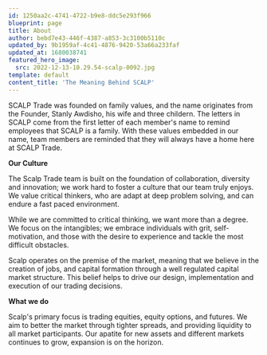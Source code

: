 ```yaml
---
id: 1250aa2c-4741-4722-b9e8-ddc5e293f966
blueprint: page
title: About
author: bebd7e43-446f-4387-a853-3c3100b5110c
updated_by: 9b1959af-4c41-4876-9420-53a66a233faf
updated_at: 1680038741
featured_hero_image:
  src: 2022-12-13-10.29.54-scalp-0092.jpg
template: default
content_title: 'The Meaning Behind SCALP'
---
```

SCALP Trade was founded on family values, and the name originates from the Founder, Stanly Awdisho, his wife and three childern. The letters in SCALP come from the first letter of each member's name to remind employees that SCALP is a family. With these values embedded in our name, team members are reminded that they will always have a home here at SCALP Trade. 

**Our Culture**

The Scalp Trade team is built on the foundation of collaboration, diversity and innovation; we work hard to foster a culture that our team truly enjoys. We value critical thinkers, who are adapt at deep problem solving, and can endure a fast paced environment. 

While we are committed to critical thinking, we want more than a degree. We focus on the intangibles; we embrace individuals with grit, self-motivation, and those with the desire to experience and tackle the most difficult obstacles.

Scalp operates on the premise of the market, meaning that we believe in the creation of jobs, and capital formation through a well regulated capital market structure. This belief helps to drive our design, implementation and execution of our trading decisions.

**What we do**

Scalp's primary focus is trading equities, equity options, and futures. We aim to better the market through tighter spreads, and providing liquidity to all market participants. Our apatite for new assets and different markets continues to grow, expansion is on the horizon.